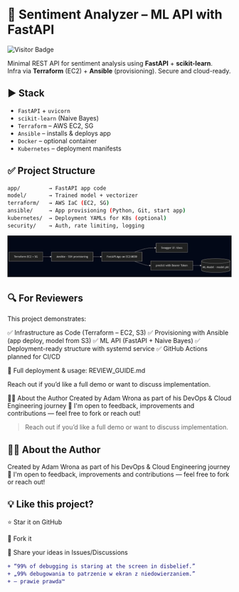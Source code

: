 # 🧠 Sentiment Analyzer – ML API with FastAPI
![Visitor Badge](https://visitor-badge.glitch.me/badge?page_id=cloudcr0w.sentiment-analyzer-devops&left_color=blue&right_color=green)

Minimal REST API for sentiment analysis using **FastAPI** + **scikit-learn**.  
Infra via **Terraform** (EC2) + **Ansible** (provisioning). Secure and cloud-ready.

## ▶️ Stack

- `FastAPI` + `uvicorn`
- `scikit-learn` (Naive Bayes)
- `Terraform` – AWS EC2, SG
- `Ansible` – installs & deploys app
- `Docker` – optional container
- `Kubernetes` – deployment manifests

## ✅ Project Structure

```bash
app/         → FastAPI app code
model/       → Trained model + vectorizer
terraform/   → AWS IaC (EC2, SG)
ansible/     → App provisioning (Python, Git, start app)
kubernetes/  → Deployment YAMLs for K8s (optional)
security/    → Auth, rate limiting, logging
```

![Deployment Diagram](./sentiment-diagram.png)

## 🔍 For Reviewers
This project demonstrates:

✅ Infrastructure as Code (Terraform – EC2, S3)
✅ Provisioning with Ansible (app deploy, model from S3)
✅ ML API (FastAPI + Naive Bayes)
✅ Deployment-ready structure with systemd service
✅ GitHub Actions planned for CI/CD

🧪 Full deployment & usage: REVIEW_GUIDE.md

Reach out if you’d like a full demo or want to discuss implementation.

👨‍💻 About the Author
Created by Adam Wrona as part of his DevOps & Cloud Engineering journey 🚀
I'm open to feedback, improvements and contributions — feel free to fork or reach out!

> Reach out if you’d like a full demo or want to discuss implementation.


## 👨‍💻 About the Author
Created by Adam Wrona as part of his DevOps & Cloud Engineering journey 🚀
I'm open to feedback, improvements and contributions — feel free to fork or reach out!

## 💡 Like this project?

⭐ Star it on GitHub

🍴 Fork it

🧠 Share your ideas in Issues/Discussions

```diff
+ “99% of debugging is staring at the screen in disbelief.”
+ „99% debugowania to patrzenie w ekran z niedowierzaniem.”
+ — prawie prawda™
```